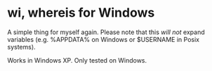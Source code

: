 # wi, whereis for Windows

A simple thing for myself again. Please note that this _will not_ expand variables (e.g. %APPDATA% on Windows or $USERNAME in Posix systems).

Works in Windows XP. Only tested on Windows.